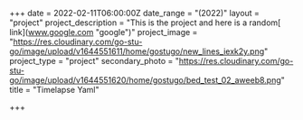 +++
date = 2022-02-11T06:00:00Z
date_range = "(2022)"
layout = "project"
project_description = "This is the project and here is a random[ link](www.google.com \"google\")"
project_image = "https://res.cloudinary.com/go-stu-go/image/upload/v1644551611/home/gostugo/new_lines_iexk2y.png"
project_type = "project"
secondary_photo = "https://res.cloudinary.com/go-stu-go/image/upload/v1644551620/home/gostugo/bed_test_02_aweeb8.png"
title = "Timelapse Yaml"

+++
